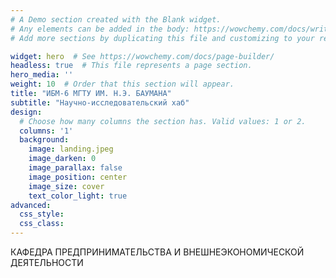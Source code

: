 ```yaml
---
# A Demo section created with the Blank widget.
# Any elements can be added in the body: https://wowchemy.com/docs/writing-markdown-latex/
# Add more sections by duplicating this file and customizing to your requirements.

widget: hero  # See https://wowchemy.com/docs/page-builder/
headless: true  # This file represents a page section.
hero_media: ''
weight: 10  # Order that this section will appear.
title: "ИБМ-6 МГТУ ИМ. Н.Э. БАУМАНА"
subtitle: "Научно-исследовательский хаб"
design:
  # Choose how many columns the section has. Valid values: 1 or 2.
  columns: '1'
  background:
    image: landing.jpeg
    image_darken: 0
    image_parallax: false
    image_position: center
    image_size: cover
    text_color_light: true
advanced:
  css_style:
  css_class:
---
```


КАФЕДРА ПРЕДПРИНИМАТЕЛЬСТВА И ВНЕШНЕЭКОНОМИЧЕСКОЙ ДЕЯТЕЛЬНОСТИ

